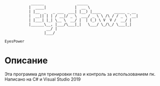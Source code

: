                 ______               _____                       
               |  ____|             |  __ \                      
               | |__  _   _ ___  ___| |__) |____      _____ _ __ 
               |  __|| | | / __|/ _ \  ___/ _ \ \ /\ / / _ \ '__|
               | |___| |_| \__ \  __/ |  | (_) \ V  V /  __/ |   
               |______\__, |___/\___|_|   \___/ \_/\_/ \___|_|   
                       __/ |                                     
                      |___/      

`EyesPower`

# Описание

Эта программа для тренировки глаз и контроль за использованием пк. Написано на C# и Visual Studio 2019
